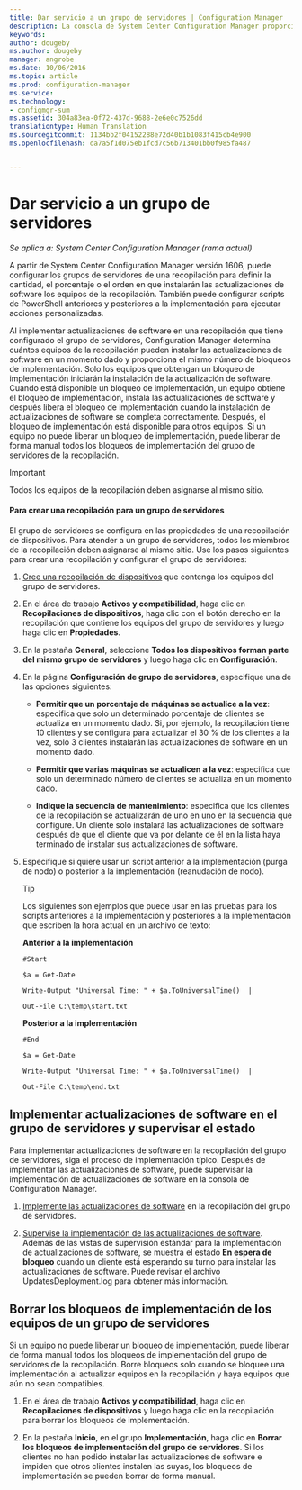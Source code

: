```yaml
---
title: Dar servicio a un grupo de servidores | Configuration Manager
description: La consola de System Center Configuration Manager proporciona alertas y estados para supervisar la compatibilidad y las actualizaciones.
keywords: 
author: dougeby
ms.author: dougeby
manager: angrobe
ms.date: 10/06/2016
ms.topic: article
ms.prod: configuration-manager
ms.service: 
ms.technology:
- configmgr-sum
ms.assetid: 304a83ea-0f72-437d-9688-2e6e0c7526dd
translationtype: Human Translation
ms.sourcegitcommit: 1134bb2f04152288e72d40b1b1083f415cb4e900
ms.openlocfilehash: da7a5f1d075eb1fcd7c56b713401bb0f985fa487


---
```

# <a name="service-a-server-group"></a>Dar servicio a un grupo de servidores

*Se aplica a: System Center Configuration Manager (rama actual)*

A partir de System Center Configuration Manager versión 1606, puede configurar los grupos de servidores de una recopilación para definir la cantidad, el porcentaje o el orden en que instalarán las actualizaciones de software los equipos de la recopilación. También puede configurar scripts de PowerShell anteriores y posteriores a la implementación para ejecutar acciones personalizadas.

Al implementar actualizaciones de software en una recopilación que tiene configurado el grupo de servidores, Configuration Manager determina cuántos equipos de la recopilación pueden instalar las actualizaciones de software en un momento dado y proporciona el mismo número de bloqueos de implementación. Solo los equipos que obtengan un bloqueo de implementación iniciarán la instalación de la actualización de software. Cuando está disponible un bloqueo de implementación, un equipo obtiene el bloqueo de implementación, instala las actualizaciones de software y después libera el bloqueo de implementación cuando la instalación de actualizaciones de software se completa correctamente. Después, el bloqueo de implementación está disponible para otros equipos. Si un equipo no puede liberar un bloqueo de implementación, puede liberar de forma manual todos los bloqueos de implementación del grupo de servidores de la recopilación.

>[!IMPORTANT]
>Todos los equipos de la recopilación deben asignarse al mismo sitio.

#### <a name="to-create-a-collection-for-a-server-group"></a>Para crear una recopilación para un grupo de servidores  
El grupo de servidores se configura en las propiedades de una recopilación de dispositivos. Para atender a un grupo de servidores, todos los miembros de la recopilación deben asignarse al mismo sitio. Use los pasos siguientes para crear una recopilación y configurar el grupo de servidores:
1.  [Cree una recopilación de dispositivos](../../core/clients/manage/collections/create-collections.md) que contenga los equipos del grupo de servidores.  

2.  En el área de trabajo **Activos y compatibilidad**, haga clic en **Recopilaciones de dispositivos**, haga clic con el botón derecho en la recopilación que contiene los equipos del grupo de servidores y luego haga clic en **Propiedades**.  

3.  En la pestaña **General**, seleccione **Todos los dispositivos forman parte del mismo grupo de servidores** y luego haga clic en **Configuración**.  

4.  En la página **Configuración de grupo de servidores**, especifique una de las opciones siguientes:  

    -   **Permitir que un porcentaje de máquinas se actualice a la vez**: especifica que solo un determinado porcentaje de clientes se actualiza en un momento dado. Si, por ejemplo, la recopilación tiene 10 clientes y se configura para actualizar el 30 % de los clientes a la vez, solo 3 clientes instalarán las actualizaciones de software en un momento dado.  

    -   **Permitir que varias máquinas se actualicen a la vez**: especifica que solo un determinado número de clientes se actualiza en un momento dado.  

    -   **Indique la secuencia de mantenimiento**: especifica que los clientes de la recopilación se actualizarán de uno en uno en la secuencia que configure. Un cliente solo instalará las actualizaciones de software después de que el cliente que va por delante de él en la lista haya terminado de instalar sus actualizaciones de software.  

5.  Especifique si quiere usar un script anterior a la implementación (purga de nodo) o posterior a la implementación (reanudación de nodo).  

    > [!TIP]  
    >Los siguientes son ejemplos que puede usar en las pruebas para los scripts anteriores a la implementación y posteriores a la implementación que escriben la hora actual en un archivo de texto:  
    >   
    >  **Anterior a la implementación**  
    >   
    >  `#Start`  
    >   
    >  `$a = Get-Date`  
    >   
    >  `Write-Output "Universal Time: " + $a.ToUniversalTime()  |`  
    >   
    >  `Out-File C:\temp\start.txt`  
    >   
    >  **Posterior a la implementación**  
    >   
    >  `#End`  
    >   
    >  `$a = Get-Date`  
    >   
    >  `Write-Output "Universal Time: " + $a.ToUniversalTime()  |`  
    >   
    >  `Out-File C:\temp\end.txt`  

## <a name="deploy-software-updates-to-the-server-group-and-monitor-status"></a>Implementar actualizaciones de software en el grupo de servidores y supervisar el estado  
Para implementar actualizaciones de software en la recopilación del grupo de servidores, siga el proceso de implementación típico. Después de implementar las actualizaciones de software, puede supervisar la implementación de actualizaciones de software en la consola de Configuration Manager.
1.  [Implemente las actualizaciones de software](manually-deploy-software-updates.md) en la recopilación del grupo de servidores.   

2.  [Supervise la implementación de las actualizaciones de software](monitor-software-updates.md). Además de las vistas de supervisión estándar para la implementación de actualizaciones de software, se muestra el estado **En espera de bloqueo** cuando un cliente está esperando su turno para instalar las actualizaciones de software. Puede revisar el archivo UpdatesDeployment.log para obtener más información.


## <a name="clear-the-deployment-locks-for-computers-in-a-server-group"></a>Borrar los bloqueos de implementación de los equipos de un grupo de servidores  
Si un equipo no puede liberar un bloqueo de implementación, puede liberar de forma manual todos los bloqueos de implementación del grupo de servidores de la recopilación. Borre bloqueos solo cuando se bloquee una implementación al actualizar equipos en la recopilación y haya equipos que aún no sean compatibles.  
1.  En el área de trabajo **Activos y compatibilidad**, haga clic en **Recopilaciones de dispositivos** y luego haga clic en la recopilación para borrar los bloqueos de implementación.  

2.  En la pestaña **Inicio**, en el grupo **Implementación**, haga clic en **Borrar los bloqueos de implementación del grupo de servidores**. Si los clientes no han podido instalar las actualizaciones de software e impiden que otros clientes instalen las suyas, los bloqueos de implementación se pueden borrar de forma manual.  



<!--HONumber=Nov16_HO1-->


